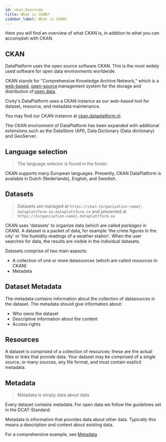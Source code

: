 ```yaml
---
id: ckan_Overview
title: What is CKAN?
sidebar_label: What is CKAN?
---
```


Here you will find an overview of what CKAN is, in addition to what you can accomplish with CKAN.

## CKAN

DataPlatform uses the open source software CKAN. This is the most widely used software for open data environments worldwide.

CKAN stands for "Comprehensive Knowledge Archive Network," which is a <a href="https://en.wikipedia.org/wiki/Web_application" target="_blank">web-based</a>, <a href="https://en.wikipedia.org/wiki/Open-source_software" target="_blank">open-source</a> management system for the storage and distribution of <a href="https://en.wikipedia.org/wiki/Open_data" target="_blank">open data</a>.

Civity's DataPlatform uses a CKAN instance as our web-based tool for dataset, resource, and metadata maintenance.

You may find our CKAN instance at <a href="https://ckan.dataplatform.nl/" target="_blank">ckan.dataplatform.nl</a>.

The CKAN environment of DataPlatform has been expanded with additional extensions such as the DataStore (API), Data Dictionary (Data dictionary) and GeoServer.

## Language selection

> The language selector is found in the footer.

CKAN supports many European languages. Presently, CKAN DataPlatform is available in Dutch (Nederlands), English, and Swedish.

## Datasets

> Datasets are managed at `https://ckan-{organisation-name}-dataplattform-se.dataplattform.se` and presented at `https://{organisation-name}.dataplattform.se`

CKAN uses 'datasets' to organize data (which are called _packages_ in CKAN). A dataset is a packet of data, for example 'the crime figures in the city' or 'the humidity readings of a weather station'. When the user searches for data, the results are visible in the individual datasets.

Datasets comprise of two main aspects:

- A collection of one or more datasources (which are called _resources_ in CKAN)
- Metadata

## Dataset Metadata

The metadata contains information about the collection of datasources in the dataset. The metadata should give information about:

- Who owns the dataset
- Descriptive information about the content
- Access rights

## Resources

A dataset is comprised of a collection of resources; these are the actual files or links that provide data. Your dataset may be comprised of a single source, or many sources, any file format, and must contain explicit metadata.

## Metadata

> Metadata is simply data about data

Every dataset contains metadata. For open data we follow the guidelines set in the DCAT-Standard.

Metadata is information that provides data about other data. Typically this means a description and context about existing data.

For a comprehensive example, see [Metadata](metadata_Metadata#metadata-example)
